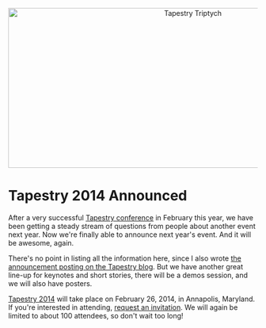 <p align="center"><img alt="Tapestry Triptych" src="https://media.eagereyes.org/wp-content/uploads/2013/11/tapestry-triptych-730x323.jpeg" width="730" height="323" /></p>

# Tapestry 2014 Announced

After a very successful <a title="Conference Report: Tapestry 2013" href="/blog/2013/conference-report-tapestry-2013">Tapestry conference</a> in February this year, we have been getting a steady stream of questions from people about another event next year. Now we're finally able to announce next year's event. And it will be awesome, again.

There's no point in listing all the information here, since I also wrote <a href="http://www.tapestryconference.com/blog/2013/tapestry-2014">the announcement posting on the Tapestry blog</a>. But we have another great line-up for keynotes and short stories, there will be a demos session, and we will also have posters.

<a href="http://www.tapestryconference.com">Tapestry 2014</a> will take place on February 26, 2014, in Annapolis, Maryland. If you're interested in attending, <a href="http://www.tapestryconference.com/invitation">request an invitation</a>. We will again be limited to about 100 attendees, so don't wait too long!
